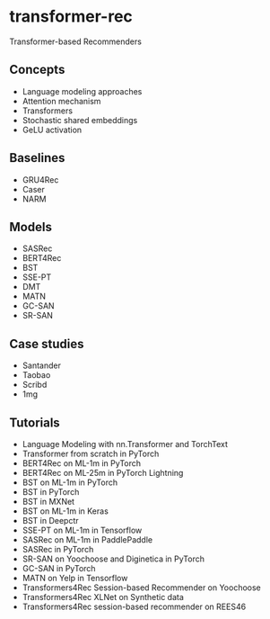 # transformer-rec
Transformer-based Recommenders

## Concepts
- Language modeling approaches
- Attention mechanism
- Transformers
- Stochastic shared embeddings
- GeLU activation

## Baselines
- GRU4Rec
- Caser
- NARM

## Models
- SASRec
- BERT4Rec
- BST
- SSE-PT
- DMT
- MATN
- GC-SAN
- SR-SAN

## Case studies
- Santander
- Taobao
- Scribd
- 1mg

## Tutorials
- Language Modeling with nn.Transformer and TorchText
- Transformer from scratch in PyTorch
- BERT4Rec on ML-1m in PyTorch
- BERT4Rec on ML-25m in PyTorch Lightning
- BST on ML-1m in PyTorch
- BST in PyTorch
- BST in MXNet
- BST on ML-1m in Keras
- BST in Deepctr
- SSE-PT on ML-1m in Tensorflow
- SASRec on ML-1m in PaddlePaddle
- SASRec in PyTorch
- SR-SAN on Yoochoose and Diginetica in PyTorch
- GC-SAN in PyTorch
- MATN on Yelp in Tensorflow
- Transformers4Rec Session-based Recommender on Yoochoose
- Transformers4Rec XLNet on Synthetic data
- Transformers4Rec session-based recommender on REES46
